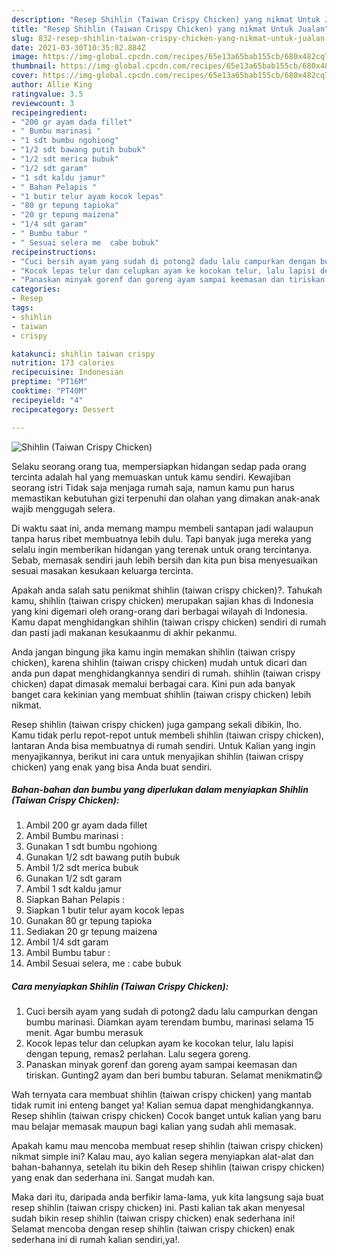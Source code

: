 ```yaml
---
description: "Resep Shihlin (Taiwan Crispy Chicken) yang nikmat Untuk Jualan"
title: "Resep Shihlin (Taiwan Crispy Chicken) yang nikmat Untuk Jualan"
slug: 832-resep-shihlin-taiwan-crispy-chicken-yang-nikmat-untuk-jualan
date: 2021-03-30T10:35:02.884Z
image: https://img-global.cpcdn.com/recipes/65e13a65bab155cb/680x482cq70/shihlin-taiwan-crispy-chicken-foto-resep-utama.jpg
thumbnail: https://img-global.cpcdn.com/recipes/65e13a65bab155cb/680x482cq70/shihlin-taiwan-crispy-chicken-foto-resep-utama.jpg
cover: https://img-global.cpcdn.com/recipes/65e13a65bab155cb/680x482cq70/shihlin-taiwan-crispy-chicken-foto-resep-utama.jpg
author: Allie King
ratingvalue: 3.5
reviewcount: 3
recipeingredient:
- "200 gr ayam dada fillet"
- " Bumbu marinasi "
- "1 sdt bumbu ngohiong"
- "1/2 sdt bawang putih bubuk"
- "1/2 sdt merica bubuk"
- "1/2 sdt garam"
- "1 sdt kaldu jamur"
- " Bahan Pelapis "
- "1 butir telur ayam kocok lepas"
- "80 gr tepung tapioka"
- "20 gr tepung maizena"
- "1/4 sdt garam"
- " Bumbu tabur "
- " Sesuai selera me  cabe bubuk"
recipeinstructions:
- "Cuci bersih ayam yang sudah di potong2 dadu lalu campurkan dengan bumbu marinasi. Diamkan ayam terendam bumbu, marinasi selama 15 menit. Agar bumbu merasuk"
- "Kocok lepas telur dan celupkan ayam ke kocokan telur, lalu lapisi dengan tepung, remas2 perlahan. Lalu segera goreng."
- "Panaskan minyak gorenf dan goreng ayam sampai keemasan dan tiriskan. Gunting2 ayam dan beri bumbu taburan. Selamat menikmatin😋"
categories:
- Resep
tags:
- shihlin
- taiwan
- crispy

katakunci: shihlin taiwan crispy 
nutrition: 173 calories
recipecuisine: Indonesian
preptime: "PT16M"
cooktime: "PT40M"
recipeyield: "4"
recipecategory: Dessert

---
```



![Shihlin (Taiwan Crispy Chicken)](https://img-global.cpcdn.com/recipes/65e13a65bab155cb/680x482cq70/shihlin-taiwan-crispy-chicken-foto-resep-utama.jpg)

Selaku seorang orang tua, mempersiapkan hidangan sedap pada orang tercinta adalah hal yang memuaskan untuk kamu sendiri. Kewajiban seorang istri Tidak saja menjaga rumah saja, namun kamu pun harus memastikan kebutuhan gizi terpenuhi dan olahan yang dimakan anak-anak wajib menggugah selera.

Di waktu  saat ini, anda memang mampu membeli santapan jadi walaupun tanpa harus ribet membuatnya lebih dulu. Tapi banyak juga mereka yang selalu ingin memberikan hidangan yang terenak untuk orang tercintanya. Sebab, memasak sendiri jauh lebih bersih dan kita pun bisa menyesuaikan sesuai masakan kesukaan keluarga tercinta. 



Apakah anda salah satu penikmat shihlin (taiwan crispy chicken)?. Tahukah kamu, shihlin (taiwan crispy chicken) merupakan sajian khas di Indonesia yang kini digemari oleh orang-orang dari berbagai wilayah di Indonesia. Kamu dapat menghidangkan shihlin (taiwan crispy chicken) sendiri di rumah dan pasti jadi makanan kesukaanmu di akhir pekanmu.

Anda jangan bingung jika kamu ingin memakan shihlin (taiwan crispy chicken), karena shihlin (taiwan crispy chicken) mudah untuk dicari dan anda pun dapat menghidangkannya sendiri di rumah. shihlin (taiwan crispy chicken) dapat dimasak memalui berbagai cara. Kini pun ada banyak banget cara kekinian yang membuat shihlin (taiwan crispy chicken) lebih nikmat.

Resep shihlin (taiwan crispy chicken) juga gampang sekali dibikin, lho. Kamu tidak perlu repot-repot untuk membeli shihlin (taiwan crispy chicken), lantaran Anda bisa membuatnya di rumah sendiri. Untuk Kalian yang ingin menyajikannya, berikut ini cara untuk menyajikan shihlin (taiwan crispy chicken) yang enak yang bisa Anda buat sendiri.

<!--inarticleads1-->

##### Bahan-bahan dan bumbu yang diperlukan dalam menyiapkan Shihlin (Taiwan Crispy Chicken):

1. Ambil 200 gr ayam dada fillet
1. Ambil  Bumbu marinasi :
1. Gunakan 1 sdt bumbu ngohiong
1. Gunakan 1/2 sdt bawang putih bubuk
1. Ambil 1/2 sdt merica bubuk
1. Gunakan 1/2 sdt garam
1. Ambil 1 sdt kaldu jamur
1. Siapkan  Bahan Pelapis :
1. Siapkan 1 butir telur ayam kocok lepas
1. Gunakan 80 gr tepung tapioka
1. Sediakan 20 gr tepung maizena
1. Ambil 1/4 sdt garam
1. Ambil  Bumbu tabur :
1. Ambil  Sesuai selera, me : cabe bubuk




<!--inarticleads2-->

##### Cara menyiapkan Shihlin (Taiwan Crispy Chicken):

1. Cuci bersih ayam yang sudah di potong2 dadu lalu campurkan dengan bumbu marinasi. Diamkan ayam terendam bumbu, marinasi selama 15 menit. Agar bumbu merasuk
1. Kocok lepas telur dan celupkan ayam ke kocokan telur, lalu lapisi dengan tepung, remas2 perlahan. Lalu segera goreng.
1. Panaskan minyak gorenf dan goreng ayam sampai keemasan dan tiriskan. Gunting2 ayam dan beri bumbu taburan. Selamat menikmatin😋




Wah ternyata cara membuat shihlin (taiwan crispy chicken) yang mantab tidak rumit ini enteng banget ya! Kalian semua dapat menghidangkannya. Resep shihlin (taiwan crispy chicken) Cocok banget untuk kalian yang baru mau belajar memasak maupun bagi kalian yang sudah ahli memasak.

Apakah kamu mau mencoba membuat resep shihlin (taiwan crispy chicken) nikmat simple ini? Kalau mau, ayo kalian segera menyiapkan alat-alat dan bahan-bahannya, setelah itu bikin deh Resep shihlin (taiwan crispy chicken) yang enak dan sederhana ini. Sangat mudah kan. 

Maka dari itu, daripada anda berfikir lama-lama, yuk kita langsung saja buat resep shihlin (taiwan crispy chicken) ini. Pasti kalian tak akan menyesal sudah bikin resep shihlin (taiwan crispy chicken) enak sederhana ini! Selamat mencoba dengan resep shihlin (taiwan crispy chicken) enak sederhana ini di rumah kalian sendiri,ya!.

